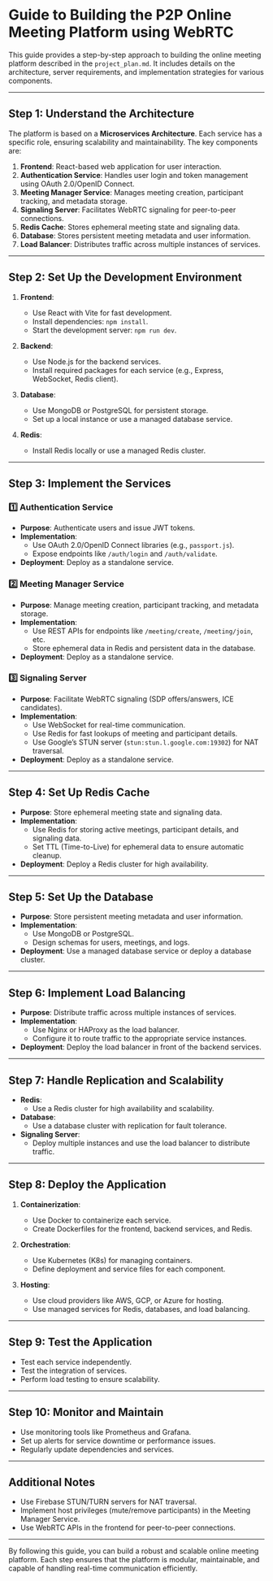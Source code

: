 # Guide to Building the P2P Online Meeting Platform using WebRTC

This guide provides a step-by-step approach to building the online meeting platform described in the `project_plan.md`. It includes details on the architecture, server requirements, and implementation strategies for various components.

---

## Step 1: Understand the Architecture

The platform is based on a **Microservices Architecture**. Each service has a specific role, ensuring scalability and maintainability. The key components are:

1. **Frontend**: React-based web application for user interaction.
2. **Authentication Service**: Handles user login and token management using OAuth 2.0/OpenID Connect.
3. **Meeting Manager Service**: Manages meeting creation, participant tracking, and metadata storage.
4. **Signaling Server**: Facilitates WebRTC signaling for peer-to-peer connections.
5. **Redis Cache**: Stores ephemeral meeting state and signaling data.
6. **Database**: Stores persistent meeting metadata and user information.
7. **Load Balancer**: Distributes traffic across multiple instances of services.

---

## Step 2: Set Up the Development Environment

1. **Frontend**:
   - Use React with Vite for fast development.
   - Install dependencies: `npm install`.
   - Start the development server: `npm run dev`.

2. **Backend**:
   - Use Node.js for the backend services.
   - Install required packages for each service (e.g., Express, WebSocket, Redis client).

3. **Database**:
   - Use MongoDB or PostgreSQL for persistent storage.
   - Set up a local instance or use a managed database service.

4. **Redis**:
   - Install Redis locally or use a managed Redis cluster.

---

## Step 3: Implement the Services

### 1️⃣ Authentication Service
- **Purpose**: Authenticate users and issue JWT tokens.
- **Implementation**:
  - Use OAuth 2.0/OpenID Connect libraries (e.g., `passport.js`).
  - Expose endpoints like `/auth/login` and `/auth/validate`.
- **Deployment**: Deploy as a standalone service.

### 2️⃣ Meeting Manager Service
- **Purpose**: Manage meeting creation, participant tracking, and metadata storage.
- **Implementation**:
  - Use REST APIs for endpoints like `/meeting/create`, `/meeting/join`, etc.
  - Store ephemeral data in Redis and persistent data in the database.
- **Deployment**: Deploy as a standalone service.

### 3️⃣ Signaling Server
- **Purpose**: Facilitate WebRTC signaling (SDP offers/answers, ICE candidates).
- **Implementation**:
  - Use WebSocket for real-time communication.
  - Use Redis for fast lookups of meeting and participant details.
  - Use Google’s STUN server (`stun:stun.l.google.com:19302`) for NAT traversal.
- **Deployment**: Deploy as a standalone service.

---

## Step 4: Set Up Redis Cache
- **Purpose**: Store ephemeral meeting state and signaling data.
- **Implementation**:
  - Use Redis for storing active meetings, participant details, and signaling data.
  - Set TTL (Time-to-Live) for ephemeral data to ensure automatic cleanup.
- **Deployment**: Deploy a Redis cluster for high availability.

---

## Step 5: Set Up the Database
- **Purpose**: Store persistent meeting metadata and user information.
- **Implementation**:
  - Use MongoDB or PostgreSQL.
  - Design schemas for users, meetings, and logs.
- **Deployment**: Use a managed database service or deploy a database cluster.

---

## Step 6: Implement Load Balancing
- **Purpose**: Distribute traffic across multiple instances of services.
- **Implementation**:
  - Use Nginx or HAProxy as the load balancer.
  - Configure it to route traffic to the appropriate service instances.
- **Deployment**: Deploy the load balancer in front of the backend services.

---

## Step 7: Handle Replication and Scalability
- **Redis**:
  - Use a Redis cluster for high availability and scalability.
- **Database**:
  - Use a database cluster with replication for fault tolerance.
- **Signaling Server**:
  - Deploy multiple instances and use the load balancer to distribute traffic.

---

## Step 8: Deploy the Application

1. **Containerization**:
   - Use Docker to containerize each service.
   - Create Dockerfiles for the frontend, backend services, and Redis.

2. **Orchestration**:
   - Use Kubernetes (K8s) for managing containers.
   - Define deployment and service files for each component.

3. **Hosting**:
   - Use cloud providers like AWS, GCP, or Azure for hosting.
   - Use managed services for Redis, databases, and load balancing.

---

## Step 9: Test the Application
- Test each service independently.
- Test the integration of services.
- Perform load testing to ensure scalability.

---

## Step 10: Monitor and Maintain
- Use monitoring tools like Prometheus and Grafana.
- Set up alerts for service downtime or performance issues.
- Regularly update dependencies and services.

---

## Additional Notes
- Use Firebase STUN/TURN servers for NAT traversal.
- Implement host privileges (mute/remove participants) in the Meeting Manager Service.
- Use WebRTC APIs in the frontend for peer-to-peer connections.

---

By following this guide, you can build a robust and scalable online meeting platform. Each step ensures that the platform is modular, maintainable, and capable of handling real-time communication efficiently.